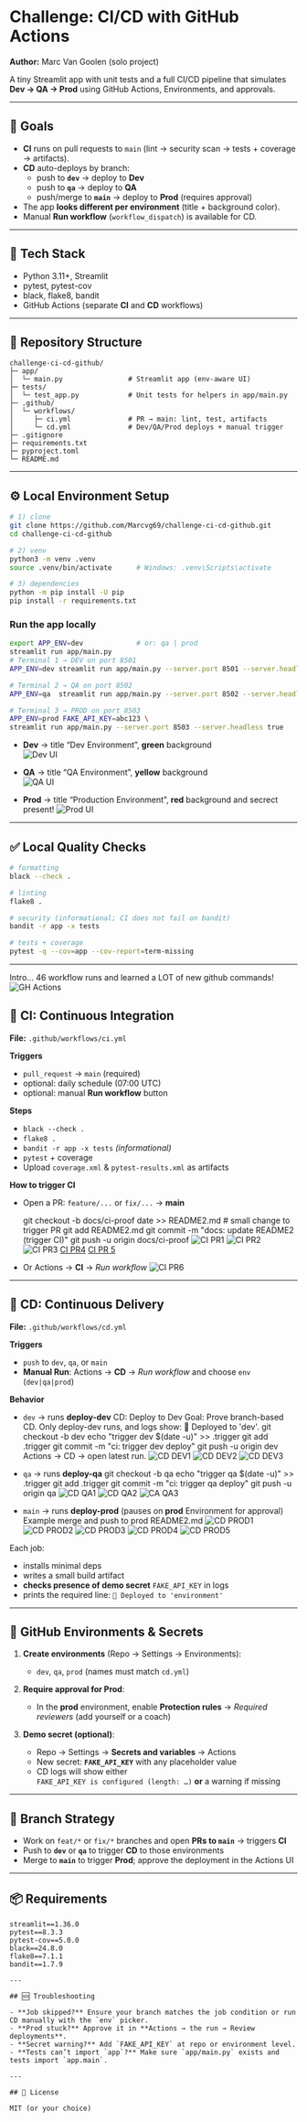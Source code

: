 # Challenge: CI/CD with GitHub Actions  
**Author:** Marc Van Goolen (solo project)

A tiny Streamlit app with unit tests and a full CI/CD pipeline that simulates **Dev → QA → Prod** using GitHub Actions, Environments, and approvals.

---

## 🎯 Goals

- **CI** runs on pull requests to `main` (lint → security scan → tests + coverage → artifacts).
- **CD** auto-deploys by branch:
  - push to **`dev`** → deploy to **Dev**
  - push to **`qa`** → deploy to **QA**
  - push/merge to **`main`** → deploy to **Prod** (requires approval)
- The app **looks different per environment** (title + background color).
- Manual **Run workflow** (`workflow_dispatch`) is available for CD.

---

## 🧱 Tech Stack

- Python 3.11+, Streamlit  
- pytest, pytest-cov  
- black, flake8, bandit  
- GitHub Actions (separate **CI** and **CD** workflows)

---

## 📁 Repository Structure

~~~
challenge-ci-cd-github/
├─ app/
│  └─ main.py                # Streamlit app (env-aware UI)
├─ tests/
│  └─ test_app.py            # Unit tests for helpers in app/main.py
├─ .github/
│  └─ workflows/
│     ├─ ci.yml              # PR → main: lint, test, artifacts
│     └─ cd.yml              # Dev/QA/Prod deploys + manual trigger
├─ .gitignore
├─ requirements.txt
├─ pyproject.toml
└─ README.md
~~~

---

## ⚙️ Local Environment Setup

~~~bash
# 1) clone
git clone https://github.com/Marcvg69/challenge-ci-cd-github.git
cd challenge-ci-cd-github

# 2) venv
python3 -m venv .venv
source .venv/bin/activate      # Windows: .venv\Scripts\activate

# 3) dependencies
python -m pip install -U pip
pip install -r requirements.txt
~~~

### Run the app locally

~~~bash
export APP_ENV=dev             # or: qa | prod
streamlit run app/main.py
# Terminal 1 → DEV on port 8501
APP_ENV=dev streamlit run app/main.py --server.port 8501 --server.headless true

# Terminal 2 → QA on port 8502
APP_ENV=qa  streamlit run app/main.py --server.port 8502 --server.headless true

# Terminal 3 → PROD on port 8503
APP_ENV=prod FAKE_API_KEY=abc123 \
streamlit run app/main.py --server.port 8503 --server.headless true

~~~

- **Dev** → title “Dev Environment”, **green** background  
![Dev UI](<docs/Screenshot 2025-08-19 at 14.27.22.png>)

- **QA** → title “QA Environment”, **yellow** background  
![QA UI](<docs/Screenshot 2025-08-19 at 14.51.30.png>)

- **Prod** → title “Production Environment”, **red** background and secrect present!
![Prod UI](<docs/Screenshot 2025-08-19 at 15.07.25.png>)
---

## ✅ Local Quality Checks

~~~bash
# formatting
black --check .

# linting
flake8 .

# security (informational; CI does not fail on bandit)
bandit -r app -x tests

# tests + coverage
pytest -q --cov=app --cov-report=term-missing
~~~

---
Intro... 46 workflow runs and learned a LOT of new github commands!
![GH Actions](<docs/Screenshot 2025-08-20 at 08.01.07.png>)

## 🤖 CI: Continuous Integration

**File:** `.github/workflows/ci.yml`

**Triggers**
- `pull_request` → `main` (required)
- optional: daily schedule (07:00 UTC)
- optional: manual **Run workflow** button

**Steps**
- `black --check .`
- `flake8 .`
- `bandit -r app -x tests` *(informational)*
- `pytest` + coverage
- Upload `coverage.xml` & `pytest-results.xml` as artifacts

**How to trigger CI**
- Open a PR: `feature/...` or `fix/...` → **main**

    git checkout -b docs/ci-proof
    date >> README2.md               # small change to trigger PR
    git add README2.md
    git commit -m "docs: update README2 (trigger CI)"
    git push -u origin docs/ci-proof
![CI PR1](<docs/Screenshot 2025-08-19 at 15.37.44.png>)
![CI PR2](<docs/Screenshot 2025-08-19 at 15.34.40.png>)
![CI PR3](<docs/Screenshot 2025-08-19 at 15.37.44.png>)
[CI PR4](docs/bandit-report.zip)
[CI PR 5](docs/coverage-xml.zip)

- Or Actions → **CI** → *Run workflow* 
![CI PR6](<docs/Screenshot 2025-08-19 at 15.47.42.png>)
---

## 🚀 CD: Continuous Delivery

**File:** `.github/workflows/cd.yml`

**Triggers**
- `push` to `dev`, `qa`, or `main`
- **Manual Run**: Actions → **CD** → *Run workflow* and choose `env` (`dev|qa|prod`)

**Behavior**
- `dev` → runs **deploy-dev**
CD: Deploy to Dev
Goal: Prove branch-based CD. Only deploy-dev runs, and logs show:
🚀 Deployed to 'dev'.
git checkout -b dev
echo "trigger dev $(date -u)" >> .trigger
git add .trigger
git commit -m "ci: trigger dev deploy"
git push -u origin dev
Actions → CD → open latest run.
![CD DEV1](<docs/Screenshot 2025-08-19 at 16.41.31.png>)
![CD DEV2](<docs/Screenshot 2025-08-19 at 16.41.37.png>)
![CD DEV3](<docs/Screenshot 2025-08-19 at 16.41.42.png>)

- `qa` → runs **deploy-qa**
git checkout -b qa
echo "trigger qa $(date -u)" >> .trigger
git add .trigger
git commit -m "ci: trigger qa deploy"
git push -u origin qa
![CD QA1](<docs/Screenshot 2025-08-20 at 07.41.30.png>)
![CD QA2](<docs/Screenshot 2025-08-20 at 07.41.42.png>)
![CA QA3](<docs/Screenshot 2025-08-20 at 07.41.51.png>)

- `main` → runs **deploy-prod** (pauses on **prod** Environment for approval)
Example merge and push to prod README2.md
![CD PROD1](<docs/Screenshot 2025-08-19 at 15.51.42.png>)
![CD PROD2](<docs/Screenshot 2025-08-19 at 15.51.48.png>)
![CD PROD3](<docs/Screenshot 2025-08-19 at 15.52.29.png>)
![CD PROD4](<docs/Screenshot 2025-08-19 at 15.53.13.png>)
![CD PROD5](<docs/Screenshot 2025-08-19 at 15.53.55.png>)


Each job:
- installs minimal deps
- writes a small build artifact
- **checks presence of demo secret** `FAKE_API_KEY` in logs
- prints the required line: `🚀 Deployed to 'environment'`

---

## 🔐 GitHub Environments & Secrets

1. **Create environments** (Repo → Settings → Environments):
   - `dev`, `qa`, `prod` (names must match `cd.yml`)

2. **Require approval for Prod**:
   - In the **prod** environment, enable **Protection rules** → *Required reviewers* (add yourself or a coach)

3. **Demo secret (optional)**:
   - Repo → Settings → **Secrets and variables** → Actions  
   - New secret: **`FAKE_API_KEY`** with any placeholder value  
   - CD logs will show either  
     `FAKE_API_KEY is configured (length: …)` **or** a warning if missing

---

## 🧵 Branch Strategy

- Work on `feat/*` or `fix/*` branches and open **PRs to `main`** → triggers **CI**
- Push to **`dev`** or **`qa`** to trigger **CD** to those environments
- Merge to **`main`** to trigger **Prod**; approve the deployment in the Actions UI

---

## 📦 Requirements

~~~
streamlit==1.36.0
pytest==8.3.3
pytest-cov==5.0.0
black==24.8.0
flake8==7.1.1
bandit==1.7.9

---

## 🆘 Troubleshooting

- **Job skipped?** Ensure your branch matches the job condition or run CD manually with the `env` picker.  
- **Prod stuck?** Approve it in **Actions → the run → Review deployments**.  
- **Secret warning?** Add `FAKE_API_KEY` at repo or environment level.  
- **Tests can’t import `app`?** Make sure `app/main.py` exists and tests import `app.main`.

---

## 📄 License

MIT (or your choice)
